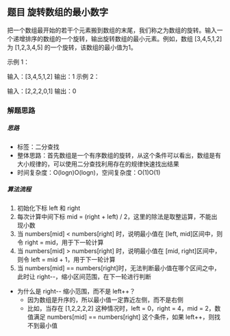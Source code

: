## 题目 旋转数组的最小数字
把一个数组最开始的若干个元素搬到数组的末尾，我们称之为数组的旋转。输入一个递增排序的数组的一个旋转，输出旋转数组的最小元素。例如，数组 [3,4,5,1,2] 为 [1,2,3,4,5] 的一个旋转，该数组的最小值为1。  

示例 1：

输入：[3,4,5,1,2]
输出：1
示例 2：

输入：[2,2,2,0,1]
输出：0

### 解题思路
##### 思路
- 标签：二分查找
- 整体思路：首先数组是一个有序数组的旋转，从这个条件可以看出，数组是有大小规律的，可以使用二分查找利用存在的规律快速找出结果
- 时间复杂度：O(logn)O(logn)，空间复杂度：O(1)O(1)
##### 算法流程
1. 初始化下标 left 和 right
2. 每次计算中间下标 mid = (right + left) / 2​，这里的除法是取整运算，不能出现小数
3. 当 numbers[mid] < numbers[right]​ 时，说明最小值在 ​[left, mid]​ 区间中，则令 right = mid，用于下一轮计算
4. 当 numbers[mid] > numbers[right]​ 时，说明最小值在 [mid, right]​ 区间中，则令 left = mid + 1，用于下一轮计算
5. 当 numbers[mid] == numbers[right]​ 时，无法判断最小值在哪个区间之中，此时让 right--，缩小区间范围，在下一轮进行判断
- 为什么是 right-- 缩小范围，而不是 left++？
  - 因为数组是升序的，所以最小值一定靠近左侧，而不是右侧
  - 比如，当存在 [1,2,2,2,2] 这种情况时，left = 0，right = 4，mid = 2，数值满足 numbers[mid] == numbers[right] 这个条件，如果 left++，则找不到最小值

